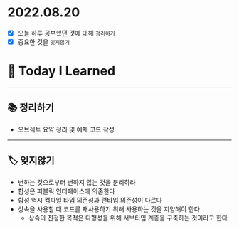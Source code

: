# 2022.08.20

- [x]  오늘 하루 공부했던 것에 대해 `정리하기`
- [x]  중요한 것을 `잊지않기`

# 🚩 Today I Learned

---

## 📚 정리하기

- 오브젝트 요약 정리 및 예제 코드 작성

---

## 🏷 잊지않기

- 변하는 것으로부터 변하지 않는 것을 분리하라
- 합성은 퍼블릭 인터페이스에 의존한다
- 합성 역시 컴파일 타임 의존성과 런타임 의존성이 다르다
- 상속을 사용할 때 코드를 재사용하기 위해 사용하는 것을 지양해야 한다
    - 상속의 진정한 목적은 다형성을 위해 서브타입 계층을 구축하는 것이라고 한다